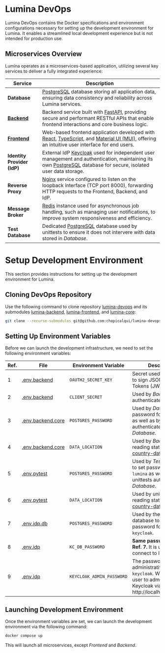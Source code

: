 # Lumina DevOps

Lumina DevOps contains the Docker specifications and environment configurations necessary for setting up the
development environment for Lumina. It enables a streamlined local development experience but is not intended for
production use.

## Microservices Overview

Lumina operates as a microservices-based application, utilizing several key services to deliver a fully integrated
experience:

| **Service**                                                    | **Description**                                                                                                                                                                                                            |
|----------------------------------------------------------------|----------------------------------------------------------------------------------------------------------------------------------------------------------------------------------------------------------------------------|
| **Database**                                                   | [PostgreSQL](https://www.postgresql.org/) database storing all application data, ensuring data consistency and reliability across Lumina services.                                                                         |
| **[Backend](https://github.com/chopicalqui/lumina-backend)**   | Backend service built with [FastAPI](https://fastapi.tiangolo.com/), providing secure and performant RESTful APIs that enable frontend interactions and core business logic.                                               |
| **[Frontend](https://github.com/chopicalqui/lumina-frontend)** | Web-based frontend application developed with [React](https://react.dev/), [TypeScript](https://www.typescriptlang.org/), and [Material UI (MUI)](https://mui.com/), offering an intuitive user interface for end users.   |
| **Identity Provider (IdP)**                                    | External IdP [Keycloak](https://www.keycloak.org/) used for independent user management and authentication, maintaining its own [PostgreSQL](https://www.postgresql.org/) database for secure, isolated user data storage. |
| **Reverse Proxy**                                              | [Nginx](https://nginx.org/en/) service configured to listen on the loopback interface (TCP port 8000), forwarding HTTP requests to the Frontend, Backend, and IdP.                                                         |
| **Message Broker**                                             | [Redis](https://redis.io/de/) instance used for asynchronous job handling, such as managing user notifications, to improve system responsiveness and efficiency.                                                           |
| **Test Database**                                              | Dedicated [PostgreSQL](https://www.postgresql.org/) database used by unittests to ensure it does not intervere with data stored in _Database_.                                                                             |

# Setup Development Environment

This section provides instructions for setting up the development environment for Lumina.

## Cloning DevOps Repository

Use the following command to clone repository [lumina-devops](./) and its submodules
[lumina-backend](https://github.com/chopicalqui/lumina-backend),
[lumina-frontend](https://github.com/chopicalqui/lumina-frontend), and 
[lumina-core](https://github.com/chopicalqui/lumina-core):

```bash
git clone --recurse-submodules git@github.com:chopicalqui/lumina-devops.git
```

## Setting Up Environment Variables

Before we can launch the development infrastructure, we need to set the following environment variables:

| **Ref.** | **File**                                    | **Environment Variable**  | **Description**                                                                                                                                  |
| -------- | ------------------------------------------- | ------------------------- | ------------------------------------------------------------------------------------------------------------------------------------------------ |
| 1        | [.env.backend](envs/.env.backend)           | `OAUTH2_SECRET_KEY`       | Secret used by _Backend_ to sign JSON Web Tokens (JWT).                                                                                          |
| 2        | [.env.backend](envs/.env.backend)           | `CLIENT_SECRET`           | Used by _Backend_ to authenticate to the _IdP_.                                                                                                  |
| 3        | [.env.backend.core](envs/.env.backend.core) | `POSTGRES_PASSWORD`       | Used by _Database_ to set password for user `lumina` as well as by _Backend_ to authenticate to _Database_.                                      |
| 4        | [.env.backend.core](envs/.env.backend.core) | `DATA_LOCATION`           | Used by _Backend_ for reading static data like [country-data.json](https://github.com/chopicalqui/lumina-core/blob/main/data/country-data.json). |
| 5        | [.env.pytest](envs/.env.pytest)             | `POSTGRES_PASSWORD`       | Used by _Test Database_ to set password for user `lumina` as well as by unittests authenticate to _Database_.                                    |
| 6        | [.env.pytest](envs/.env.pytest)             | `DATA_LOCATION`           | Used by unittests for reading static data like [country-data.json](https://github.com/chopicalqui/lumina-core/blob/main/data/country-data.json). |
| 7        | [.env.idp.db](envs/.env.idp.db)             | `POSTGRES_PASSWORD`       | Used by the _IdP_'s database to set password for user `keycloak`.                                                                                |
| 8        | [.env.idp](envs/.env.idp)                   | `KC_DB_PASSWORD`          | **Same password as in Ref. 7.** It is used by _IdP_ to connect to IdP database.                                                                  |
| 9        | [.env.idp](envs/.env.idp)                   | `KEYCLOAK_ADMIN_PASSWORD` | The password of administrative user `keycloak`. We can use this user to administer Keycloak via URL http://localhost:8000/idp.                   |

## Launching Development Environment

Once the environment variables are set, we can launch the development environment via the following command:

```bash
docker compose up
```

This will launch all microservices, except _Frontend_ and _Backend_.
